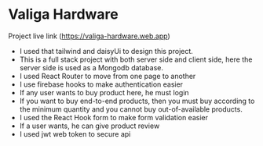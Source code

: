 # Valiga Hardware

Project live link (https://valiga-hardware.web.app)

- I used that tailwind and daisyUi to design this project.
- This is a full stack project with both server side and client side, here the server side is used as a Mongodb database.
- I used React Router to move from one page to another
- I use firebase hooks to make authentication easier
- If any user wants to buy product here, he must login
- If you want to buy end-to-end products, then you must buy according to the minimum quantity and you cannot buy out-of-available products.
- I used the React Hook form to make form validation easier
- If a user wants, he can give product review
- I used jwt web token to secure api
